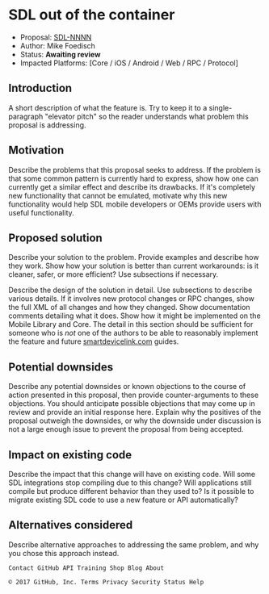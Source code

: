 
# SDL out of the container

* Proposal: [SDL-NNNN](NNNN-out-of-container.md)
* Author: Mike Foedisch
* Status: **Awaiting review**
* Impacted Platforms: [Core / iOS / Android / Web / RPC / Protocol]

## Introduction

A short description of what the feature is. Try to keep it to a single-paragraph "elevator pitch" so the reader understands what problem this proposal is addressing.

## Motivation

Describe the problems that this proposal seeks to address. If the problem is that some common pattern is currently hard to express, show how one can currently get a similar effect and describe its drawbacks. If it's completely new functionality that cannot be emulated, motivate why this new functionality would help SDL mobile developers or OEMs provide users with useful functionality.

## Proposed solution

Describe your solution to the problem. Provide examples and describe how they work. Show how your solution is better than current workarounds: is it cleaner, safer, or more efficient? Use subsections if necessary.

Describe the design of the solution in detail. Use subsections to describe various details. If it involves new protocol changes or RPC changes, show the full XML of all changes and how they changed. Show documentation comments detailing what it does. Show how it might be implemented on the Mobile Library and Core. The detail in this section should be sufficient for someone who is *not* one of the authors to be able to reasonably implement the feature and future [smartdevicelink.com](https://www.smartdevicelink.com) guides.

## Potential downsides

Describe any potential downsides or known objections to the course of action presented in this proposal, then provide counter-arguments to these objections. You should anticipate possible objections that may come up in review and provide an initial response here. Explain why the positives of the proposal outweigh the downsides, or why the downside under discussion is not a large enough issue to prevent the proposal from being accepted.

## Impact on existing code

Describe the impact that this change will have on existing code. Will some SDL integrations stop compiling due to this change? Will applications still compile but produce different behavior than they used to? Is it possible to migrate existing SDL code to use a new feature or API automatically?

## Alternatives considered

Describe alternative approaches to addressing the same problem, and why you chose this approach instead.

    Contact GitHub API Training Shop Blog About 

    © 2017 GitHub, Inc. Terms Privacy Security Status Help 

